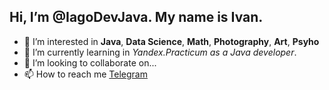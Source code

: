 ## Hi, I’m @IagoDevJava. My name is Ivan.

- 👀 I’m interested in **Java**, **Data Science**, **Math**, **Photography**, **Art**, **Psyho**
- 🌱 I’m currently learning in _Yandex.Practicum as a Java developer_.
- 💞️ I’m looking to collaborate on...
- 📫 How to reach me [Telegram](https://t.me/BuddhaSoulDev)

<!---
GorynychJava/GorynychJava is a ✨ special ✨ repository because its `README.md` (this file) appears on your GitHub profile.
You can click the Preview link to take a look at your changes.
--->
